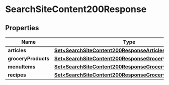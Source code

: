 

# SearchSiteContent200Response



## Properties

| Name | Type | Description | Notes |
|------------ | ------------- | ------------- | -------------|
|**articles** | [**Set&lt;SearchSiteContent200ResponseArticlesInner&gt;**](SearchSiteContent200ResponseArticlesInner.md) |  |  |
|**groceryProducts** | [**Set&lt;SearchSiteContent200ResponseGroceryProductsInner&gt;**](SearchSiteContent200ResponseGroceryProductsInner.md) |  |  |
|**menuItems** | [**Set&lt;SearchSiteContent200ResponseGroceryProductsInner&gt;**](SearchSiteContent200ResponseGroceryProductsInner.md) |  |  |
|**recipes** | [**Set&lt;SearchSiteContent200ResponseGroceryProductsInner&gt;**](SearchSiteContent200ResponseGroceryProductsInner.md) |  |  |



